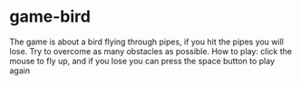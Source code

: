 # game-bird
The game is about a bird flying through pipes, if you hit the pipes you will lose. Try to overcome as many obstacles as possible.
How to play: click the mouse to fly up, and if you lose you can press the space button to play again
